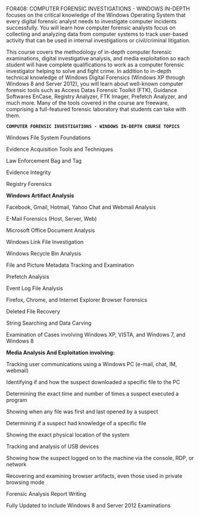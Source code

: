 FOR408: COMPUTER FORENSIC INVESTIGATIONS - WINDOWS IN-DEPTH focuses on
the critical knowledge of the Windows Operating System that every
digital forensic analyst needs to investigate computer incidents
successfully. You will learn how computer forensic analysts focus on
collecting and analyzing data from computer systems to track user-based
activity that can be used in internal investigations or civil/criminal
litigation.

This course covers the methodology of in-depth computer forensic
examinations, digital investigative analysis, and media exploitation so
each student will have complete qualifications to work as a computer
forensic investigator helping to solve and fight crime. In addition to
in-depth technical knowledge of Windows Digital Forensics (Windows XP
through Windows 8 and Server 2012), you will learn about well-known
computer forensic tools such as Access Datas Forensic Toolkit (FTK),
Guidance Softwares EnCase, Registry Analyzer, FTK Imager, Prefetch
Analyzer, and much more. Many of the tools covered in the course are
freeware, comprising a full-featured forensic laboratory that students
can take with them.

**`COMPUTER FORENSIC INVESTIGATIONS - WINDOWS IN-DEPTH COURSE TOPICS`**

Windows File System Foundations

Evidence Acquisition Tools and Techniques

Law Enforcement Bag and Tag

Evidence Integrity

Registry Forensics

**Windows Artifact Analysis**

Facebook, Gmail, Hotmail, Yahoo Chat and Webmail Analysis

E-Mail Forensics (Host, Server, Web)

Microsoft Office Document Analysis

Windows Link File Investigation

Windows Recycle Bin Analysis

File and Picture Metadata Tracking and Examination

Prefetch Analysis

Event Log File Analysis

Firefox, Chrome, and Internet Explorer Browser Forensics

Deleted File Recovery

String Searching and Data Carving

Examination of Cases involving Windows XP, VISTA, and Windows 7, and
Windows 8

**Media Analysis And Exploitation involving:**

Tracking user communications using a Windows PC (e-mail, chat, IM,
webmail)

Identifying if and how the suspect downloaded a specific file to the PC

Determining the exact time and number of times a suspect executed a
program

Showing when any file was first and last opened by a suspect

Determining if a suspect had knowledge of a specific file

Showing the exact physical location of the system

Tracking and analysis of USB devices

Showing how the suspect logged on to the machine via the console, RDP,
or network

Recovering and examining browser artifacts, even those used in private
browsing mode

Forensic Analysis Report Writing

Fully Updated to include Windows 8 and Server 2012 Examinations